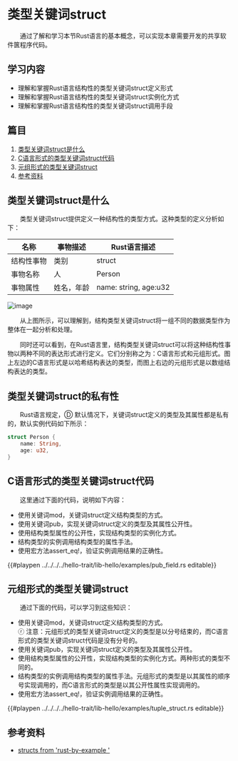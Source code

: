 # 类型关键词struct

　　通过了解和学习本节Rust语言的基本概念，可以实现本章需要开发的共享软件篋程序代码。

## 学习内容
- 理解和掌握Rust语言结构性的类型关键词struct定义形式
- 理解和掌握Rust语言结构性的类型关键词struct实例化方式
- 理解和掌握Rust语言结构性的类型关键词struct调用手段

## 篇目

1. [类型关键词struct是什么](#类型关键词struct是什么)
1. [C语言形式的类型关键词struct代码](#C语言形式的类型关键词struct代码)
1. [元组形式的类型关键词struct](#元组形式的类型关键词struct)
1. [参考资料](#参考资料)

## 类型关键词struct是什么

　　类型关键词struct提供定义一种结构性的类型方式。这种类型的定义分析如下：

| 名称 | 事物描述 | Rust语言描述 |
|---|---|---|
| 结构性事物 | 类别 | struct |
| 事物名称 | 人 | Person |
| 事物属性 | 姓名，年龄 | name: string, age:u32 |

![image](../../images/hello-trait-11-struct.png)

　　从上图所示，可以理解到，结构类型关键词struct将一组不同的数据类型作为整体在一起分析和处理。

　　同时还可以看到，在Rust语言里，结构类型关键词struct可以将这种结构性事物以两种不同的表达形式进行定义。它们分别称之为：C语言形式和元组形式。图上左边的C语言形式是以哈希结构表达的类型，而图上右边的元组形式是以数组结构表达的类型。

## 类型关键词struct的私有性

　　Rust语言规定，Ⓓ 默认情况下，关键词struct定义的类型及其属性都是私有的，默认实例代码如下所示：

```rust
struct Person {
    name: String,
    age: u32,
}
```

## C语言形式的类型关键词struct代码

　　这里通过下面的代码，说明如下内容：

- 使用关键词mod，关键词struct定义结构类型的方式。
- 使用关键词pub，实现关键词struct定义的类型及其属性公开性。
- 使用结构类型属性的公开性，实现结构类型的实例化方式。
- 结构类型的实例调用结构类型的属性手法。
- 使用宏方法assert_eq!，验证实例调用结果的正确性。

{{#playpen ../../../../hello-trait/lib-hello/examples/pub_field.rs editable}}


## 元组形式的类型关键词struct

　　通过下面的代码，可以学习到这些知识：

- 使用关键词mod，关键词struct定义结构类型的方式。<br/>ⓡ 注意：元组形式的类型关键词struct定义的类型是以分号结束的，而C语言形式的类型关键词struct代码是没有分号的。
- 使用关键词pub，实现关键词struct定义的类型及其属性公开性。
- 使用结构类型属性的公开性，实现结构类型的实例化方式。两种形式的类型不同的。
- 结构类型的实例调用结构类型的属性手法。元组形式的类型是以其属性的顺序号实现调用的，而C语言形式的类型是以其公开性属性实现调用的。
- 使用宏方法assert_eq!，验证实例调用结果的正确性。

{{#playpen ../../../../hello-trait/lib-hello/examples/tuple_struct.rs editable}}


## 参考资料
- [structs from 'rust-by-example '](https://doc.rust-lang.org/stable/rust-by-example/custom_types/structs.html)











